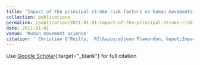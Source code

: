 ```yaml
---
title: "Impact of the principal stroke risk factors on human movements"
collection: publications
permalink: /publication/2011-01-01-Impact-of-the-principal-stroke-risk-factors-on-human-movements
date: 2011-01-01
venue: 'Human movement science'
citation: ' Christian O’Reilly,  R{\&apos;e}jean Plamondon, &quot;Impact of the principal stroke risk factors on human movements.&quot; Human movement science, 2011.'
---
```

Use [Google Scholar](https://scholar.google.com/scholar?q=Impact+of+the+principal+stroke+risk+factors+on+human+movements){:target="_blank"} for full citation